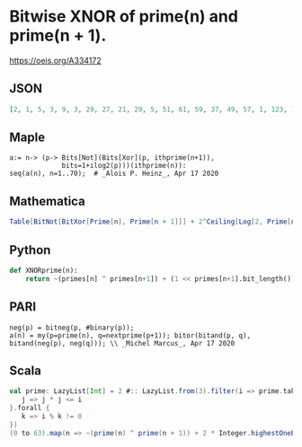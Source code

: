 # Bitwise XNOR of prime\(n\) and prime\(n \+ 1\)\.
https://oeis.org/A334172
## JSON
```JSON
[2, 1, 5, 3, 9, 3, 29, 27, 21, 29, 5, 51, 61, 59, 37, 49, 57, 1, 123, 113, 121, 99, 117, 71, 123, 125, 115, 121, 99, 113, 3, 245, 253, 225, 253, 245, 193, 251, 245, 225, 249, 245, 129, 251, 253, 235, 243, 195, 249, 243, 249, 225, 245, 5, 505, 501, 509, 485]
```
## Maple
```Maple
a:= n-> (p-> Bits[Not](Bits[Xor](p, ithprime(n+1)),
             bits=1+ilog2(p)))(ithprime(n)):
seq(a(n), n=1..70);  # _Alois P. Heinz_, Apr 17 2020
```
## Mathematica
```Mathematica
Table[BitNot[BitXor[Prime[n], Prime[n + 1]]] + 2^Ceiling[Log[2, Prime[n + 1]]], {n, 50}] (* _Alonso del Arte_, Apr 17 2020 *)
```
## Python
```Python
def XNORprime(n):
    return ~(primes[n] ^ primes[n+1]) + (1 << primes[n+1].bit_length())
```
## PARI
```PARI
neg(p) = bitneg(p, #binary(p));
a(n) = my(p=prime(n), q=nextprime(p+1)); bitor(bitand(p, q), bitand(neg(p), neg(q))); \\ _Michel Marcus_, Apr 17 2020
```
## Scala
```Scala
val prime: LazyList[Int] = 2 #:: LazyList.from(3).filter(i => prime.takeWhile {
   j => j * j <= i
}.forall {
   k => i % k != 0
})
(0 to 63).map(n => ~(prime(n) ^ prime(n + 1)) + 2 * Integer.highestOneBit(prime(n + 1))) // _Alonso del Arte_, Apr 18 2020
```
